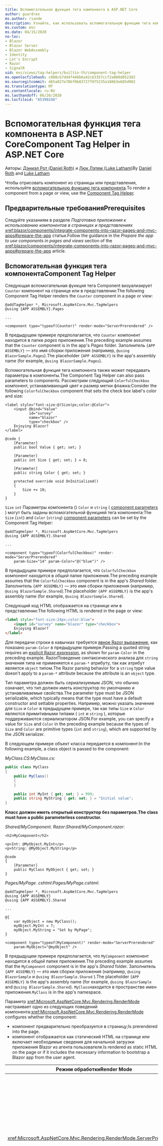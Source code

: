 ```yaml
---
title: Вспомогательная функция тега компонента в ASP.NET Core
author: guardrex
ms.author: riande
description: Узнайте, как использовать вспомогательную функцию тега компонента ASP.NET Core для отрисовки Razor компонентов на страницах и в представлениях.
ms.custom: mvc
ms.date: 04/15/2020
no-loc:
- Blazor
- Blazor Server
- Blazor WebAssembly
- Identity
- Let's Encrypt
- Razor
- SignalR
uid: mvc/views/tag-helpers/builtin-th/component-tag-helper
ms.openlocfilehash: c088cb7dd4f446b6a42c63357ccf2a080d852382
ms.sourcegitcommit: d65a027e78bf0b83727f975235a18863e685d902
ms.translationtype: MT
ms.contentlocale: ru-RU
ms.lasthandoff: 06/26/2020
ms.locfileid: "85399248"
---
```

# <a name="component-tag-helper-in-aspnet-core"></a><span data-ttu-id="b3058-103">Вспомогательная функция тега компонента в ASP.NET Core</span><span class="sxs-lookup"><span data-stu-id="b3058-103">Component Tag Helper in ASP.NET Core</span></span>

<span data-ttu-id="b3058-104">Авторы: [Дэниэл Рот (Daniel Roth)](https://github.com/danroth27) и [Люк Лэтем (Luke Latham)](https://github.com/guardrex)</span><span class="sxs-lookup"><span data-stu-id="b3058-104">By [Daniel Roth](https://github.com/danroth27) and [Luke Latham](https://github.com/guardrex)</span></span>

<span data-ttu-id="b3058-105">Чтобы отрисовать компонент из страницы или представления, используйте [вспомогательную функцию тега компонента](xref:Microsoft.AspNetCore.Mvc.TagHelpers.ComponentTagHelper).</span><span class="sxs-lookup"><span data-stu-id="b3058-105">To render a component from a page or view, use the [Component Tag Helper](xref:Microsoft.AspNetCore.Mvc.TagHelpers.ComponentTagHelper).</span></span>

## <a name="prerequisites"></a><span data-ttu-id="b3058-106">Предварительные требования</span><span class="sxs-lookup"><span data-stu-id="b3058-106">Prerequisites</span></span>

<span data-ttu-id="b3058-107">Следуйте указаниям в разделе *Подготовка приложения к использованию компонентов в страницах и представлениях* <xref:blazor/components/integrate-components-into-razor-pages-and-mvc-apps#prepare-the-app> статьи.</span><span class="sxs-lookup"><span data-stu-id="b3058-107">Follow the guidance in the *Prepare the app to use components in pages and views* section of the <xref:blazor/components/integrate-components-into-razor-pages-and-mvc-apps#prepare-the-app> article.</span></span>

## <a name="component-tag-helper"></a><span data-ttu-id="b3058-108">Вспомогательная функция тега компонента</span><span class="sxs-lookup"><span data-stu-id="b3058-108">Component Tag Helper</span></span>

<span data-ttu-id="b3058-109">Следующая вспомогательная функция тега Component визуализирует `Counter` компонент на странице или в представлении:</span><span class="sxs-lookup"><span data-stu-id="b3058-109">The following Component Tag Helper renders the `Counter` component in a page or view:</span></span>

```cshtml
@addTagHelper *, Microsoft.AspNetCore.Mvc.TagHelpers
@using {APP ASSEMBLY}.Pages

...

<component type="typeof(Counter)" render-mode="ServerPrerendered" />
```

<span data-ttu-id="b3058-110">В предыдущем примере предполагается, что `Counter` компонент находится в папке *pages* приложения.</span><span class="sxs-lookup"><span data-stu-id="b3058-110">The preceding example assumes that the `Counter` component is in the app's *Pages* folder.</span></span> <span data-ttu-id="b3058-111">Заполнитель `{APP ASSEMBLY}` — это имя сборки приложения (например, `@using BlazorSample.Pages`).</span><span class="sxs-lookup"><span data-stu-id="b3058-111">The placeholder `{APP ASSEMBLY}` is the app's assembly name (for example, `@using BlazorSample.Pages`).</span></span>

<span data-ttu-id="b3058-112">Вспомогательная функция тега компонента также может передавать параметры в компоненты.</span><span class="sxs-lookup"><span data-stu-id="b3058-112">The Component Tag Helper can also pass parameters to components.</span></span> <span data-ttu-id="b3058-113">Рассмотрим следующий `ColorfulCheckbox` компонент, устанавливающий цвет и размер метки флажка:</span><span class="sxs-lookup"><span data-stu-id="b3058-113">Consider the following `ColorfulCheckbox` component that sets the check box label's color and size:</span></span>

```razor
<label style="font-size:@(Size)px;color:@Color">
    <input @bind="Value"
           id="survey" 
           name="blazor" 
           type="checkbox" />
    Enjoying Blazor?
</label>

@code {
    [Parameter]
    public bool Value { get; set; }

    [Parameter]
    public int Size { get; set; } = 8;

    [Parameter]
    public string Color { get; set; }

    protected override void OnInitialized()
    {
        Size += 10;
    }
}
```

<span data-ttu-id="b3058-114">`Size` `int` Параметры компонента () `Color` и `string` ( [component parameters](xref:blazor/components/index#component-parameters) ) могут быть заданы вспомогательной функцией тега компонента:</span><span class="sxs-lookup"><span data-stu-id="b3058-114">The `Size` (`int`) and `Color` (`string`) [component parameters](xref:blazor/components/index#component-parameters) can be set by the Component Tag Helper:</span></span>

```cshtml
@addTagHelper *, Microsoft.AspNetCore.Mvc.TagHelpers
@using {APP ASSEMBLY}.Shared

...

<component type="typeof(ColorfulCheckbox)" render-mode="ServerPrerendered" 
    param-Size="14" param-Color="@("blue")" />
```

<span data-ttu-id="b3058-115">В предыдущем примере предполагается, что `ColorfulCheckbox` компонент находится в *общей* папке приложения.</span><span class="sxs-lookup"><span data-stu-id="b3058-115">The preceding example assumes that the `ColorfulCheckbox` component is in the app's *Shared* folder.</span></span> <span data-ttu-id="b3058-116">Заполнитель `{APP ASSEMBLY}` — это имя сборки приложения (например, `@using BlazorSample.Shared`).</span><span class="sxs-lookup"><span data-stu-id="b3058-116">The placeholder `{APP ASSEMBLY}` is the app's assembly name (for example, `@using BlazorSample.Shared`).</span></span>

<span data-ttu-id="b3058-117">Следующий код HTML отображается на странице или в представлении:</span><span class="sxs-lookup"><span data-stu-id="b3058-117">The following HTML is rendered in the page or view:</span></span>

```html
<label style="font-size:24px;color:blue">
    <input id="survey" name="blazor" type="checkbox">
    Enjoying Blazor?
</label>
```

<span data-ttu-id="b3058-118">Для передачи строки в кавычках требуется [явное Razor выражение](xref:mvc/views/razor#explicit-razor-expressions), как показано `param-Color` в предыдущем примере.</span><span class="sxs-lookup"><span data-stu-id="b3058-118">Passing a quoted string requires an [explicit Razor expression](xref:mvc/views/razor#explicit-razor-expressions), as shown for `param-Color` in the preceding example.</span></span> <span data-ttu-id="b3058-119">RazorПоведение синтаксического анализа для `string` значения типа не применяется к `param-*` атрибуту, так как атрибут является `object` типом.</span><span class="sxs-lookup"><span data-stu-id="b3058-119">The Razor parsing behavior for a `string` type value doesn't apply to a `param-*` attribute because the attribute is an `object` type.</span></span>

<span data-ttu-id="b3058-120">Тип параметра должен быть сериализуемым JSON, что обычно означает, что тип должен иметь конструктор по умолчанию и устанавливаемые свойства.</span><span class="sxs-lookup"><span data-stu-id="b3058-120">The parameter type must be JSON serializable, which typically means that the type must have a default constructor and settable properties.</span></span> <span data-ttu-id="b3058-121">Например, можно указать значение для `Size` и `Color` в предыдущем примере, так как типы `Size` и `Color` являются примитивными типами ( `int` и `string` ), которые поддерживаются сериализатором JSON.</span><span class="sxs-lookup"><span data-stu-id="b3058-121">For example, you can specify a value for `Size` and `Color` in the preceding example because the types of `Size` and `Color` are primitive types (`int` and `string`), which are supported by the JSON serializer.</span></span>

<span data-ttu-id="b3058-122">В следующем примере объект класса передается в компонент:</span><span class="sxs-lookup"><span data-stu-id="b3058-122">In the following example, a class object is passed to the component:</span></span>

<span data-ttu-id="b3058-123">*MyClass.CS*:</span><span class="sxs-lookup"><span data-stu-id="b3058-123">*MyClass.cs*:</span></span>

```csharp
public class MyClass
{
    public MyClass()
    {
    }

    public int MyInt { get; set; } = 999;
    public string MyString { get; set; } = "Initial value";
}
```

<span data-ttu-id="b3058-124">**Класс должен иметь открытый конструктор без параметров.**</span><span class="sxs-lookup"><span data-stu-id="b3058-124">**The class must have a public parameterless constructor.**</span></span>

<span data-ttu-id="b3058-125">*Shared/MyComponent. Razor*:</span><span class="sxs-lookup"><span data-stu-id="b3058-125">*Shared/MyComponent.razor*:</span></span>

```razor
<h2>MyComponent</h2>

<p>Int: @MyObject.MyInt</p>
<p>String: @MyObject.MyString</p>

@code
{
    [Parameter]
    public MyClass MyObject { get; set; }
}
```

<span data-ttu-id="b3058-126">*Pages/MyPage. cshtml*:</span><span class="sxs-lookup"><span data-stu-id="b3058-126">*Pages/MyPage.cshtml*:</span></span>

```cshtml
@addTagHelper *, Microsoft.AspNetCore.Mvc.TagHelpers
@using {APP ASSEMBLY}
@using {APP ASSEMBLY}.Shared

...

@{
    var myObject = new MyClass();
    myObject.MyInt = 7;
    myObject.MyString = "Set by MyPage";
}

<component type="typeof(MyComponent)" render-mode="ServerPrerendered" 
    param-MyObject="@myObject" />
```

<span data-ttu-id="b3058-127">В предыдущем примере предполагается, что `MyComponent` компонент находится в *общей* папке приложения.</span><span class="sxs-lookup"><span data-stu-id="b3058-127">The preceding example assumes that the `MyComponent` component is in the app's *Shared* folder.</span></span> <span data-ttu-id="b3058-128">Заполнитель `{APP ASSEMBLY}` — это имя сборки приложения (например, `@using BlazorSample` и `@using BlazorSample.Shared` ).</span><span class="sxs-lookup"><span data-stu-id="b3058-128">The placeholder `{APP ASSEMBLY}` is the app's assembly name (for example, `@using BlazorSample` and `@using BlazorSample.Shared`).</span></span> <span data-ttu-id="b3058-129">`MyClass`находится в пространстве имен приложения.</span><span class="sxs-lookup"><span data-stu-id="b3058-129">`MyClass` is in the app's namespace.</span></span>

<span data-ttu-id="b3058-130">Параметр <xref:Microsoft.AspNetCore.Mvc.Rendering.RenderMode> настраивает одно из следующих поведений компонента:</span><span class="sxs-lookup"><span data-stu-id="b3058-130"><xref:Microsoft.AspNetCore.Mvc.Rendering.RenderMode> configures whether the component:</span></span>

* <span data-ttu-id="b3058-131">компонент предварительно преобразуется в страницу;</span><span class="sxs-lookup"><span data-stu-id="b3058-131">Is prerendered into the page.</span></span>
* <span data-ttu-id="b3058-132">компонент отображается как статический HTML на странице или включает необходимые сведения для начальной загрузки приложения Blazor из агента пользователя.</span><span class="sxs-lookup"><span data-stu-id="b3058-132">Is rendered as static HTML on the page or if it includes the necessary information to bootstrap a Blazor app from the user agent.</span></span>

| <span data-ttu-id="b3058-133">Режим обработки</span><span class="sxs-lookup"><span data-stu-id="b3058-133">Render Mode</span></span> | <span data-ttu-id="b3058-134">Описание</span><span class="sxs-lookup"><span data-stu-id="b3058-134">Description</span></span> |
| ----------- | ----------- |
| <xref:Microsoft.AspNetCore.Mvc.Rendering.RenderMode.ServerPrerendered> | <span data-ttu-id="b3058-135">Преобразует компонент в статический HTML и включает маркер для Blazor Server приложения.</span><span class="sxs-lookup"><span data-stu-id="b3058-135">Renders the component into static HTML and includes a marker for a Blazor Server app.</span></span> <span data-ttu-id="b3058-136">При запуске пользовательского агента эта метка используется для начальной загрузки приложения Blazor.</span><span class="sxs-lookup"><span data-stu-id="b3058-136">When the user-agent starts, this marker is used to bootstrap a Blazor app.</span></span> |
| <xref:Microsoft.AspNetCore.Mvc.Rendering.RenderMode.Server> | <span data-ttu-id="b3058-137">Подготавливает к просмотру маркер для Blazor Server приложения.</span><span class="sxs-lookup"><span data-stu-id="b3058-137">Renders a marker for a Blazor Server app.</span></span> <span data-ttu-id="b3058-138">Выходные данные компонента не включаются.</span><span class="sxs-lookup"><span data-stu-id="b3058-138">Output from the component isn't included.</span></span> <span data-ttu-id="b3058-139">При запуске пользовательского агента эта метка используется для начальной загрузки приложения Blazor.</span><span class="sxs-lookup"><span data-stu-id="b3058-139">When the user-agent starts, this marker is used to bootstrap a Blazor app.</span></span> |
| <xref:Microsoft.AspNetCore.Mvc.Rendering.RenderMode.Static> | <span data-ttu-id="b3058-140">Преобразует компонент в статический HTML.</span><span class="sxs-lookup"><span data-stu-id="b3058-140">Renders the component into static HTML.</span></span> |

<span data-ttu-id="b3058-141">Хотя страницы и представления могут использовать компоненты, наоборот это не так.</span><span class="sxs-lookup"><span data-stu-id="b3058-141">While pages and views can use components, the converse isn't true.</span></span> <span data-ttu-id="b3058-142">Компоненты не могут использовать функции представления и страницы, такие как частичные представления и разделы.</span><span class="sxs-lookup"><span data-stu-id="b3058-142">Components can't use view- and page-specific features, such as partial views and sections.</span></span> <span data-ttu-id="b3058-143">Чтобы использовать логику из частичного представления в компоненте, разнесите логику частичного представления в компонент.</span><span class="sxs-lookup"><span data-stu-id="b3058-143">To use logic from a partial view in a component, factor out the partial view logic into a component.</span></span>

<span data-ttu-id="b3058-144">Отрисовка компонентов сервера из статической HTML-страницы не поддерживается.</span><span class="sxs-lookup"><span data-stu-id="b3058-144">Rendering server components from a static HTML page isn't supported.</span></span>

## <a name="additional-resources"></a><span data-ttu-id="b3058-145">Дополнительные ресурсы</span><span class="sxs-lookup"><span data-stu-id="b3058-145">Additional resources</span></span>

* <xref:Microsoft.AspNetCore.Mvc.TagHelpers.ComponentTagHelper>
* <xref:mvc/views/tag-helpers/intro>
* <xref:blazor/components/index>
